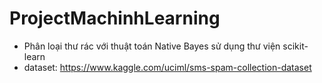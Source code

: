 # ProjectMachinhLearning
- Phân loại thư rác với thuật toán Native Bayes sử dụng thư viện scikit-learn
- dataset: https://www.kaggle.com/uciml/sms-spam-collection-dataset
